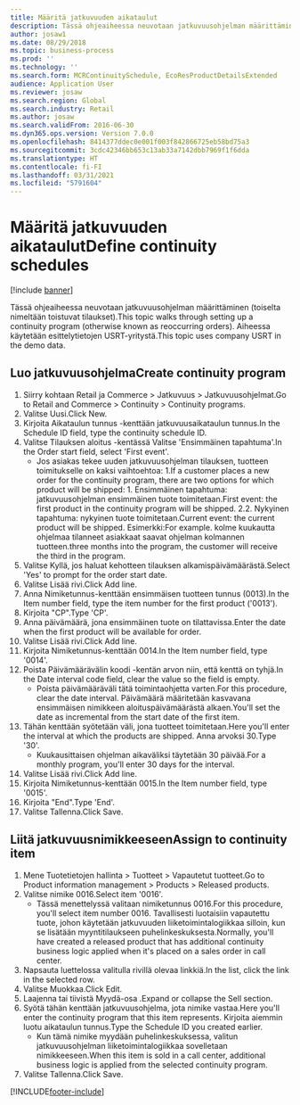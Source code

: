 ```yaml
---
title: Määritä jatkuvuuden aikataulut
description: Tässä ohjeaiheessa neuvotaan jatkuvuusohjelman määrittäminen (toiselta nimeltään toistuvat tilaukset).
author: josaw1
ms.date: 08/29/2018
ms.topic: business-process
ms.prod: ''
ms.technology: ''
ms.search.form: MCRContinuitySchedule, EcoResProductDetailsExtended
audience: Application User
ms.reviewer: josaw
ms.search.region: Global
ms.search.industry: Retail
ms.author: josaw
ms.search.validFrom: 2016-06-30
ms.dyn365.ops.version: Version 7.0.0
ms.openlocfilehash: 8414377ddec0e001f003f842866725eb58bd75a3
ms.sourcegitcommit: 3cdc42346bb653c13ab33a7142dbb7969f1f6dda
ms.translationtype: HT
ms.contentlocale: fi-FI
ms.lasthandoff: 03/31/2021
ms.locfileid: "5791604"
---
```

# <a name="define-continuity-schedules"></a><span data-ttu-id="10b38-103">Määritä jatkuvuuden aikataulut</span><span class="sxs-lookup"><span data-stu-id="10b38-103">Define continuity schedules</span></span>

[!include [banner](../includes/banner.md)]

<span data-ttu-id="10b38-104">Tässä ohjeaiheessa neuvotaan jatkuvuusohjelman määrittäminen (toiselta nimeltään toistuvat tilaukset).</span><span class="sxs-lookup"><span data-stu-id="10b38-104">This topic walks through setting up a continuity program (otherwise known as reoccurring orders).</span></span> <span data-ttu-id="10b38-105">Aiheessa käytetään esittelytietojen USRT-yritystä.</span><span class="sxs-lookup"><span data-stu-id="10b38-105">This topic uses company USRT in the demo data.</span></span>


## <a name="create-continuity-program"></a><span data-ttu-id="10b38-106">Luo jatkuvuusohjelma</span><span class="sxs-lookup"><span data-stu-id="10b38-106">Create continuity program</span></span>
1. <span data-ttu-id="10b38-107">Siirry kohtaan Retail ja Commerce > Jatkuvuus > Jatkuvuusohjelmat.</span><span class="sxs-lookup"><span data-stu-id="10b38-107">Go to Retail and Commerce > Continuity > Continuity programs.</span></span>
2. <span data-ttu-id="10b38-108">Valitse Uusi.</span><span class="sxs-lookup"><span data-stu-id="10b38-108">Click New.</span></span>
3. <span data-ttu-id="10b38-109">Kirjoita Aikataulun tunnus -kenttään jatkuvuusaikataulun tunnus.</span><span class="sxs-lookup"><span data-stu-id="10b38-109">In the Schedule ID field, type the continuity schedule ID.</span></span>
4. <span data-ttu-id="10b38-110">Valitse Tilauksen aloitus -kentässä Valitse 'Ensimmäinen tapahtuma'.</span><span class="sxs-lookup"><span data-stu-id="10b38-110">In the Order start field, select 'First event'.</span></span>
    * <span data-ttu-id="10b38-111">Jos asiakas tekee uuden jatkuvuusohjelman tilauksen, tuotteen toimitukselle on kaksi vaihtoehtoa: 1.</span><span class="sxs-lookup"><span data-stu-id="10b38-111">If a customer places a new order for the continuity program, there are two options for which product will be shipped:  1.</span></span> <span data-ttu-id="10b38-112">Ensimmäinen tapahtuma: jatkuvuusohjelman ensimmäinen tuote toimitetaan.</span><span class="sxs-lookup"><span data-stu-id="10b38-112">First event: the first product in the continuity program will be shipped.</span></span>  <span data-ttu-id="10b38-113">2.</span><span class="sxs-lookup"><span data-stu-id="10b38-113">2.</span></span> <span data-ttu-id="10b38-114">Nykyinen tapahtuma: nykyinen tuote toimitetaan.</span><span class="sxs-lookup"><span data-stu-id="10b38-114">Current event: the current product will be shipped.</span></span> <span data-ttu-id="10b38-115">Esimerkki:</span><span class="sxs-lookup"><span data-stu-id="10b38-115">For example.</span></span> <span data-ttu-id="10b38-116">kolme kuukautta ohjelmaa tilanneet asiakkaat saavat ohjelman kolmannen tuotteen.</span><span class="sxs-lookup"><span data-stu-id="10b38-116">three months into the program, the customer will receive the third in the program.</span></span>  
5. <span data-ttu-id="10b38-117">Valitse Kyllä, jos haluat kehotteen tilauksen alkamispäivämäärästä.</span><span class="sxs-lookup"><span data-stu-id="10b38-117">Select 'Yes' to prompt for the order start date.</span></span>
6. <span data-ttu-id="10b38-118">Valitse Lisää rivi.</span><span class="sxs-lookup"><span data-stu-id="10b38-118">Click Add line.</span></span>
7. <span data-ttu-id="10b38-119">Anna Nimiketunnus-kenttään ensimmäisen tuotteen tunnus (0013).</span><span class="sxs-lookup"><span data-stu-id="10b38-119">In the Item number field, type the item number for the first product ('0013').</span></span>
8. <span data-ttu-id="10b38-120">Kirjoita "CP".</span><span class="sxs-lookup"><span data-stu-id="10b38-120">Type 'CP'.</span></span>
9. <span data-ttu-id="10b38-121">Anna päivämäärä, jona ensimmäinen tuote on tilattavissa.</span><span class="sxs-lookup"><span data-stu-id="10b38-121">Enter the date when the first product will be available for order.</span></span>
10. <span data-ttu-id="10b38-122">Valitse Lisää rivi.</span><span class="sxs-lookup"><span data-stu-id="10b38-122">Click Add line.</span></span>
11. <span data-ttu-id="10b38-123">Kirjoita Nimiketunnus-kenttään 0014.</span><span class="sxs-lookup"><span data-stu-id="10b38-123">In the Item number field, type '0014'.</span></span>
12. <span data-ttu-id="10b38-124">Poista Päivämäärävälin koodi -kentän arvon niin, että kenttä on tyhjä.</span><span class="sxs-lookup"><span data-stu-id="10b38-124">In the Date interval code field, clear the value so the field is empty.</span></span>
    * <span data-ttu-id="10b38-125">Poista päivämääräväli tätä toimintaohjetta varten.</span><span class="sxs-lookup"><span data-stu-id="10b38-125">For this procedure, clear the date interval.</span></span> <span data-ttu-id="10b38-126">Päivämäärä määritetään kasvavana ensimmäisen nimikkeen aloituspäivämäärästä alkaen.</span><span class="sxs-lookup"><span data-stu-id="10b38-126">You'll set the date as incremental from the start date of the first item.</span></span>  
13. <span data-ttu-id="10b38-127">Tähän kenttään syötetään väli, jona tuotteet toimitetaan.</span><span class="sxs-lookup"><span data-stu-id="10b38-127">Here you'll enter the interval at which the products are shipped.</span></span> <span data-ttu-id="10b38-128">Anna arvoksi 30.</span><span class="sxs-lookup"><span data-stu-id="10b38-128">Type '30'.</span></span>
    * <span data-ttu-id="10b38-129">Kuukausittaisen ohjelman aikaväliksi täytetään 30 päivää.</span><span class="sxs-lookup"><span data-stu-id="10b38-129">For a monthly program, you'll enter 30 days for the interval.</span></span>  
14. <span data-ttu-id="10b38-130">Valitse Lisää rivi.</span><span class="sxs-lookup"><span data-stu-id="10b38-130">Click Add line.</span></span>
15. <span data-ttu-id="10b38-131">Kirjoita Nimiketunnus-kenttään 0015.</span><span class="sxs-lookup"><span data-stu-id="10b38-131">In the Item number field, type '0015'.</span></span>
16. <span data-ttu-id="10b38-132">Kirjoita "End".</span><span class="sxs-lookup"><span data-stu-id="10b38-132">Type 'End'.</span></span>
17. <span data-ttu-id="10b38-133">Valitse Tallenna.</span><span class="sxs-lookup"><span data-stu-id="10b38-133">Click Save.</span></span>

## <a name="assign-to-continuity-item"></a><span data-ttu-id="10b38-134">Liitä jatkuvuusnimikkeeseen</span><span class="sxs-lookup"><span data-stu-id="10b38-134">Assign to continuity item</span></span>
1. <span data-ttu-id="10b38-135">Mene Tuotetietojen hallinta > Tuotteet > Vapautetut tuotteet.</span><span class="sxs-lookup"><span data-stu-id="10b38-135">Go to Product information management > Products > Released products.</span></span>
2. <span data-ttu-id="10b38-136">Valitse nimike 0016.</span><span class="sxs-lookup"><span data-stu-id="10b38-136">Select item '0016'.</span></span>
    * <span data-ttu-id="10b38-137">Tässä menettelyssä valitaan nimiketunnus 0016.</span><span class="sxs-lookup"><span data-stu-id="10b38-137">For this procedure, you'll select item number 0016.</span></span> <span data-ttu-id="10b38-138">Tavallisesti luotaisiin vapautettu tuote, johon käytetään jatkuvuuden liiketoimintalogiikkaa silloin, kun se lisätään myyntitilaukseen puhelinkeskuksesta.</span><span class="sxs-lookup"><span data-stu-id="10b38-138">Normally, you'll have created a released product that has additional continuity business logic applied when it's placed on a sales order in call center.</span></span>  
3. <span data-ttu-id="10b38-139">Napsauta luettelossa valitulla rivillä olevaa linkkiä.</span><span class="sxs-lookup"><span data-stu-id="10b38-139">In the list, click the link in the selected row.</span></span>
4. <span data-ttu-id="10b38-140">Valitse Muokkaa.</span><span class="sxs-lookup"><span data-stu-id="10b38-140">Click Edit.</span></span>
5. <span data-ttu-id="10b38-141">Laajenna tai tiivistä Myydä-osa .</span><span class="sxs-lookup"><span data-stu-id="10b38-141">Expand or collapse the Sell section.</span></span>
6. <span data-ttu-id="10b38-142">Syötä tähän kenttään jatkuvuusohjelma, jota nimike vastaa.</span><span class="sxs-lookup"><span data-stu-id="10b38-142">Here you'll enter the continuity program that this item represents.</span></span> <span data-ttu-id="10b38-143">Kirjoita aiemmin luotu aikataulun tunnus.</span><span class="sxs-lookup"><span data-stu-id="10b38-143">Type the Schedule ID you created earlier.</span></span>
    * <span data-ttu-id="10b38-144">Kun tämä nimike myydään puhelinkeskuksessa, valitun jatkuvuusohjelman liiketoimintalogiikkaa sovelletaan nimikkeeseen.</span><span class="sxs-lookup"><span data-stu-id="10b38-144">When this item is sold in a call center, additional business logic is applied from the selected continuity program.</span></span>  
7. <span data-ttu-id="10b38-145">Valitse Tallenna.</span><span class="sxs-lookup"><span data-stu-id="10b38-145">Click Save.</span></span>



[!INCLUDE[footer-include](../../includes/footer-banner.md)]